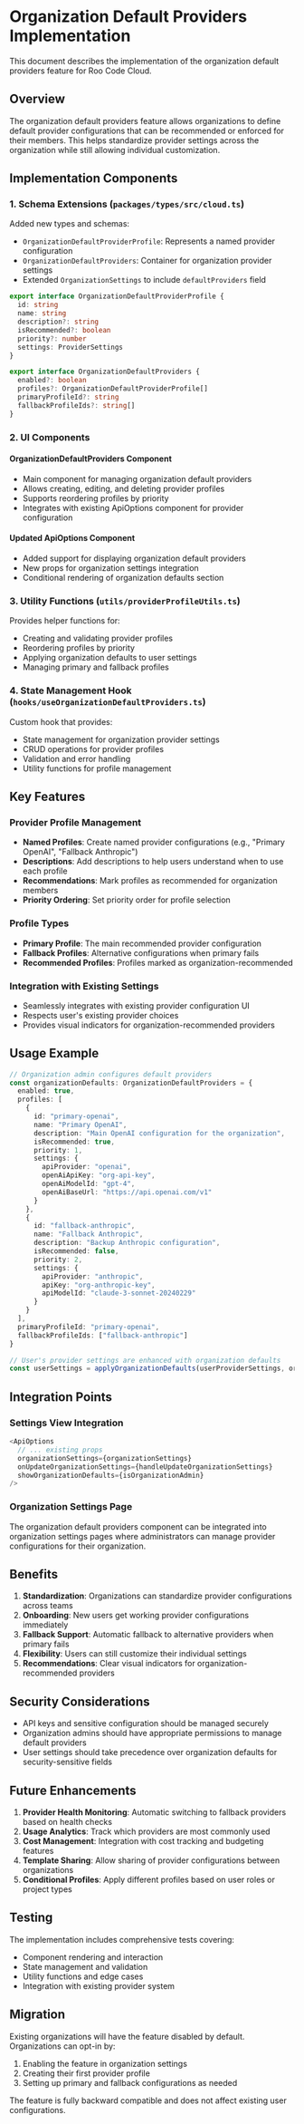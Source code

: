 # Organization Default Providers Implementation

This document describes the implementation of the organization default providers feature for Roo Code Cloud.

## Overview

The organization default providers feature allows organizations to define default provider configurations that can be recommended or enforced for their members. This helps standardize provider settings across the organization while still allowing individual customization.

## Implementation Components

### 1. Schema Extensions (`packages/types/src/cloud.ts`)

Added new types and schemas:

- `OrganizationDefaultProviderProfile`: Represents a named provider configuration
- `OrganizationDefaultProviders`: Container for organization provider settings
- Extended `OrganizationSettings` to include `defaultProviders` field

```typescript
export interface OrganizationDefaultProviderProfile {
  id: string
  name: string
  description?: string
  isRecommended?: boolean
  priority?: number
  settings: ProviderSettings
}

export interface OrganizationDefaultProviders {
  enabled?: boolean
  profiles?: OrganizationDefaultProviderProfile[]
  primaryProfileId?: string
  fallbackProfileIds?: string[]
}
```

### 2. UI Components

#### OrganizationDefaultProviders Component
- Main component for managing organization default providers
- Allows creating, editing, and deleting provider profiles
- Supports reordering profiles by priority
- Integrates with existing ApiOptions component for provider configuration

#### Updated ApiOptions Component
- Added support for displaying organization default providers
- New props for organization settings integration
- Conditional rendering of organization defaults section

### 3. Utility Functions (`utils/providerProfileUtils.ts`)

Provides helper functions for:
- Creating and validating provider profiles
- Reordering profiles by priority
- Applying organization defaults to user settings
- Managing primary and fallback profiles

### 4. State Management Hook (`hooks/useOrganizationDefaultProviders.ts`)

Custom hook that provides:
- State management for organization provider settings
- CRUD operations for provider profiles
- Validation and error handling
- Utility functions for profile management

## Key Features

### Provider Profile Management
- **Named Profiles**: Create named provider configurations (e.g., "Primary OpenAI", "Fallback Anthropic")
- **Descriptions**: Add descriptions to help users understand when to use each profile
- **Recommendations**: Mark profiles as recommended for organization members
- **Priority Ordering**: Set priority order for profile selection

### Profile Types
- **Primary Profile**: The main recommended provider configuration
- **Fallback Profiles**: Alternative configurations when primary fails
- **Recommended Profiles**: Profiles marked as organization-recommended

### Integration with Existing Settings
- Seamlessly integrates with existing provider configuration UI
- Respects user's existing provider choices
- Provides visual indicators for organization-recommended providers

## Usage Example

```typescript
// Organization admin configures default providers
const organizationDefaults: OrganizationDefaultProviders = {
  enabled: true,
  profiles: [
    {
      id: "primary-openai",
      name: "Primary OpenAI",
      description: "Main OpenAI configuration for the organization",
      isRecommended: true,
      priority: 1,
      settings: {
        apiProvider: "openai",
        openAiApiKey: "org-api-key",
        openAiModelId: "gpt-4",
        openAiBaseUrl: "https://api.openai.com/v1"
      }
    },
    {
      id: "fallback-anthropic",
      name: "Fallback Anthropic",
      description: "Backup Anthropic configuration",
      isRecommended: false,
      priority: 2,
      settings: {
        apiProvider: "anthropic",
        apiKey: "org-anthropic-key",
        apiModelId: "claude-3-sonnet-20240229"
      }
    }
  ],
  primaryProfileId: "primary-openai",
  fallbackProfileIds: ["fallback-anthropic"]
}

// User's provider settings are enhanced with organization defaults
const userSettings = applyOrganizationDefaults(userProviderSettings, organizationDefaults)
```

## Integration Points

### Settings View Integration
```typescript
<ApiOptions
  // ... existing props
  organizationSettings={organizationSettings}
  onUpdateOrganizationSettings={handleUpdateOrganizationSettings}
  showOrganizationDefaults={isOrganizationAdmin}
/>
```

### Organization Settings Page
The organization default providers component can be integrated into organization settings pages where administrators can manage provider configurations for their organization.

## Benefits

1. **Standardization**: Organizations can standardize provider configurations across teams
2. **Onboarding**: New users get working provider configurations immediately
3. **Fallback Support**: Automatic fallback to alternative providers when primary fails
4. **Flexibility**: Users can still customize their individual settings
5. **Recommendations**: Clear visual indicators for organization-recommended providers

## Security Considerations

- API keys and sensitive configuration should be managed securely
- Organization admins should have appropriate permissions to manage default providers
- User settings should take precedence over organization defaults for security-sensitive fields

## Future Enhancements

1. **Provider Health Monitoring**: Automatic switching to fallback providers based on health checks
2. **Usage Analytics**: Track which providers are most commonly used
3. **Cost Management**: Integration with cost tracking and budgeting features
4. **Template Sharing**: Allow sharing of provider configurations between organizations
5. **Conditional Profiles**: Apply different profiles based on user roles or project types

## Testing

The implementation includes comprehensive tests covering:
- Component rendering and interaction
- State management and validation
- Utility functions and edge cases
- Integration with existing provider system

## Migration

Existing organizations will have the feature disabled by default. Organizations can opt-in by:
1. Enabling the feature in organization settings
2. Creating their first provider profile
3. Setting up primary and fallback configurations as needed

The feature is fully backward compatible and does not affect existing user configurations.